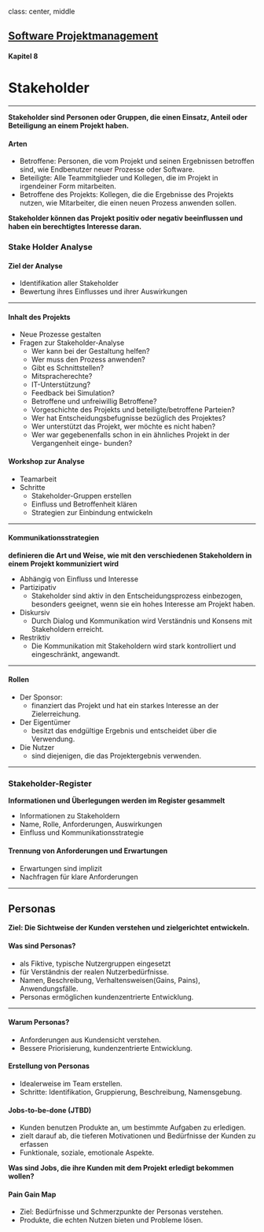 class: center, middle

## [Software Projektmanagement](index.html)

#### Kapitel 8

# Stakeholder
---

**Stakeholder sind Personen oder Gruppen, die einen Einsatz, Anteil oder Beteiligung an einem Projekt haben.**

#### Arten
- Betroffene: Personen, die vom Projekt und seinen Ergebnissen betroffen sind, wie Endbenutzer neuer Prozesse oder Software.
- Beteiligte: Alle Teammitglieder und Kollegen, die im Projekt in irgendeiner Form mitarbeiten.
- Betroffene des Projekts: Kollegen, die die Ergebnisse des Projekts nutzen, wie Mitarbeiter, die einen neuen Prozess anwenden sollen.

**Stakeholder können das Projekt positiv oder negativ beeinflussen und haben ein berechtigtes Interesse daran.**

### Stake Holder Analyse

#### Ziel der Analyse

- Identifikation aller Stakeholder 
- Bewertung ihres Einflusses und ihrer Auswirkungen
---

#### Inhalt des Projekts

- Neue Prozesse gestalten
- Fragen zur Stakeholder-Analyse
    - Wer kann bei der Gestaltung helfen?
    - Wer muss den Prozess anwenden?
    - Gibt es Schnittstellen?
    - Mitspracherechte?
    - IT-Unterstützung?
    - Feedback bei Simulation?
    - Betroffene und unfreiwillig Betroffene?
    - Vorgeschichte des Projekts und beteiligte/betroffene Parteien?
    - Wer hat Entscheidungsbefugnisse bezüglich des Projektes?
    - Wer unterstützt das Projekt, wer möchte es nicht haben?
    - Wer war gegebenenfalls schon in ein ähnliches Projekt in der Vergangenheit einge-
bunden?

#### Workshop zur Analyse

- Teamarbeit
- Schritte
    - Stakeholder-Gruppen erstellen
    - Einfluss und Betroffenheit klären
    - Strategien zur Einbindung entwickeln
---
#### Kommunikationsstrategien

**definieren die Art und Weise, wie mit den verschiedenen Stakeholdern in einem Projekt kommuniziert wird**

- Abhängig von Einfluss und Interesse
- Partizipativ
    - Stakeholder sind aktiv in den Entscheidungsprozess einbezogen, besonders geeignet, wenn sie ein hohes Interesse am Projekt haben.
- Diskursiv
    - Durch Dialog und Kommunikation wird Verständnis und Konsens mit Stakeholdern erreicht.
- Restriktiv
    - Die Kommunikation mit Stakeholdern wird stark kontrolliert und eingeschränkt, angewandt.

---
#### Rollen

- Der Sponsor:
    - finanziert das Projekt und hat ein starkes Interesse an der Zielerreichung.
- Der Eigentümer
    - besitzt das endgültige Ergebnis und entscheidet über die Verwendung.
- Die Nutzer
    - sind diejenigen, die das Projektergebnis verwenden.
---
### Stakeholder-Register

**Informationen und Überlegungen werden im Register gesammelt**
- Informationen zu Stakeholdern
- Name, Rolle, Anforderungen, Auswirkungen
- Einfluss und Kommunikationsstrategie


#### Trennung von Anforderungen und Erwartungen

- Erwartungen sind implizit
- Nachfragen für klare Anforderungen

---
## Personas
**Ziel: Die Sichtweise der Kunden verstehen und zielgerichtet entwickeln.**

#### Was sind Personas?

- als Fiktive, typische Nutzergruppen eingesetzt
- für Verständnis der realen Nutzerbedürfnisse.
- Namen, Beschreibung, Verhaltensweisen(Gains, Pains), Anwendungsfälle.
- Personas ermöglichen kundenzentrierte Entwicklung.
---
#### Warum Personas?

- Anforderungen aus Kundensicht verstehen.
- Bessere Priorisierung, kundenzentrierte Entwicklung.

#### Erstellung von Personas

- Idealerweise im Team erstellen.
- Schritte: Identifikation, Gruppierung, Beschreibung, Namensgebung.

#### Jobs-to-be-done (JTBD)

- Kunden benutzen Produkte an, um bestimmte Aufgaben zu erledigen.
- zielt darauf ab, die tieferen Motivationen und Bedürfnisse der Kunden zu erfassen
- Funktionale, soziale, emotionale Aspekte.

**Was sind Jobs, die ihre Kunden mit dem Projekt erledigt bekommen wollen?**

#### Pain Gain Map

- Ziel: Bedürfnisse und Schmerzpunkte der Personas verstehen.
- Produkte, die echten Nutzen bieten und Probleme lösen.
